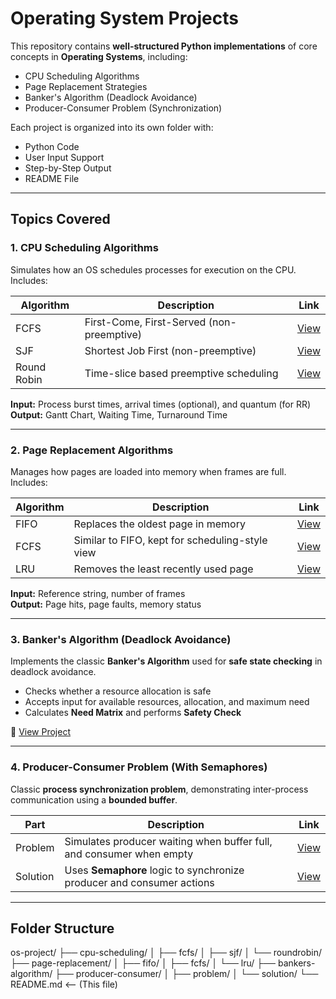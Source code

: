 #  Operating System Projects

This repository contains **well-structured Python implementations** of core concepts in **Operating Systems**, including:

- CPU Scheduling Algorithms  
- Page Replacement Strategies  
- Banker's Algorithm (Deadlock Avoidance)  
- Producer-Consumer Problem (Synchronization)

Each project is organized into its own folder with:
-  Python Code
- User Input Support
-  Step-by-Step Output
- README File

---

##  Topics Covered

### 1.  CPU Scheduling Algorithms

Simulates how an OS schedules processes for execution on the CPU. Includes:

| Algorithm       | Description                                  | Link        |
|----------------|----------------------------------------------|-------------|
| FCFS            | First-Come, First-Served (non-preemptive)    | [View](cpu-scheduler/FCFS) |
| SJF             | Shortest Job First (non-preemptive)          | [View](cpu-scheduling/SJF)  |
| Round Robin     | Time-slice based preemptive scheduling       | [View](cpu-scheduler/RoundRobin) |

 **Input:** Process burst times, arrival times (optional), and quantum (for RR)  
 **Output:** Gantt Chart, Waiting Time, Turnaround Time  

---

### 2.  Page Replacement Algorithms

Manages how pages are loaded into memory when frames are full. Includes:

| Algorithm | Description                                       | Link         |
|-----------|---------------------------------------------------|--------------|
| FIFO      | Replaces the oldest page in memory                | [View](page-replacement/fifo) |
| FCFS      | Similar to FIFO, kept for scheduling-style view   | [View](page-replacement/fcfs) |
| LRU       | Removes the least recently used page              | [View](page-replacement/LRU)  |

 **Input:** Reference string, number of frames  
 **Output:** Page hits, page faults, memory status

---

### 3. Banker's Algorithm (Deadlock Avoidance)

Implements the classic **Banker's Algorithm** used for **safe state checking** in deadlock avoidance.

- Checks whether a resource allocation is safe
- Accepts input for available resources, allocation, and maximum need
- Calculates **Need Matrix** and performs **Safety Check**

📌 [View Project](bankers-algorithm)

---

### 4. Producer-Consumer Problem (With Semaphores)

Classic **process synchronization problem**, demonstrating inter-process communication using a **bounded buffer**.

| Part       | Description                                 | Link |
|------------|---------------------------------------------|------|
| Problem    | Simulates producer waiting when buffer full, and consumer when empty | [View](producer-consumer/problem) |
| Solution   | Uses **Semaphore** logic to synchronize producer and consumer actions | [View](producer-consumer/solution) |

---

##  Folder Structure

os-project/
├── cpu-scheduling/
│ ├── fcfs/
│ ├── sjf/
│ └── roundrobin/
├── page-replacement/
│ ├── fifo/
│ ├── fcfs/
│ └── lru/
├── bankers-algorithm/
├── producer-consumer/
│ ├── problem/
│ └── solution/
└── README.md <-- (This file)
